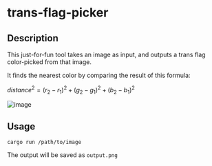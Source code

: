 # trans-flag-picker
## Description

This just-for-fun tool takes an image as input, and outputs a trans flag color-picked from that image. 

It finds the nearest color by comparing the result of this formula:

$distance^2 = {(r_2 - r_1)^2 + (g_2 - g_1)^2 + (b_2 - b_1)^2}$

![image](https://i.imgur.com/O71bKdK.png)

## Usage

`cargo run /path/to/image`

The output will be saved as `output.png`